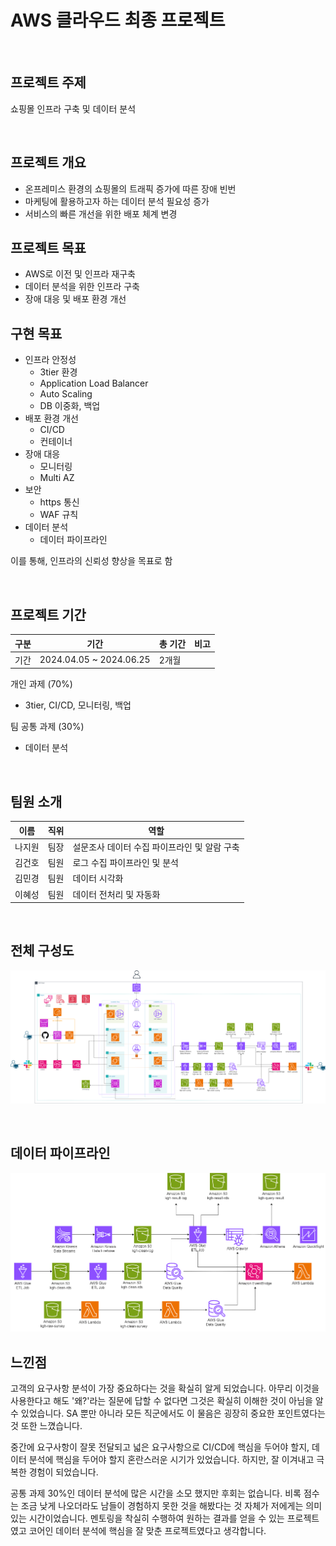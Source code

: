
# AWS 클라우드 최종 프로젝트

<br>

## 프로젝트 주제
쇼핑몰 인프라 구축 및 데이터 분석

<br>

## 프로젝트 개요
- 온프레미스 환경의 쇼핑몰의 트래픽 증가에 따른 장애 빈번
- 마케팅에 활용하고자 하는 데이터 분석 필요성 증가
- 서비스의 빠른 개선을 위한 배포 체계 변경

## 프로젝트 목표
- AWS로 이전 및 인프라 재구축
- 데이터 분석을 위한 인프라 구축
- 장애 대응 및 배포 환경 개선

## 구현 목표
- 인프라 안정성
  - 3tier 환경
  - Application Load Balancer
  - Auto Scaling
  - DB 이중화, 백업
- 배포 환경 개선
  - CI/CD
  - 컨테이너
- 장애 대응
  - 모니터링
  - Multi AZ
- 보안
  - https 통신
  - WAF 규칙
- 데이터 분석
  - 데이터 파이프라인

이를 통해, 인프라의 신뢰성 향상을 목표로 함

<br>

## 프로젝트 기간
| 구분 | 기간 | 총 기간 | 비고 |
| -- | -- | -- | -- |
| 기간 | 2024.04.05 ~ 2024.06.25 | 2개월 |  |

개인 과제 (70%)
- 3tier, CI/CD, 모니터링, 백업

팀 공통 과제 (30%)
- 데이터 분석

<br>

## 팀원 소개

| 이름    | 직위                  | 역할                          |
|---------|-----------|------------------------------------------|
| 나지원   | 팀장     | 설문조사 데이터 수집 파이프라인 및 알람 구축 |
| 김건호   | 팀원    | 로그 수집 파이프라인 및 분석         |
| 김민경   | 팀원   | 데이터 시각화                        |
| 이혜성   | 팀원   | 데이터 전처리 및 자동화               |

<br>

## 전체 구성도
![전체 구성도](img/Architecture.png)

<br>

## 데이터 파이프라인
![데이터 파이프라인](img/data%20pipeline.png)

## 느낀점
고객의 요구사항 분석이 가장 중요하다는 것을 확실히 알게 되었습니다. 아무리 이것을 사용한다고 해도 '왜?'라는 질문에 답할 수 없다면 그것은 확실히 이해한 것이 아님을 알 수 있었습니다. SA 뿐만 아니라 모든 직군에서도 이 물음은 굉장히 중요한 포인트였다는것 또한 느꼈습니다.

중간에 요구사항이 잘못 전달되고 넓은 요구사항으로 CI/CD에 핵심을 두어야 할지, 데이터 분석에 핵심을 두어야 할지 혼란스러운 시기가 있었습니다. 하지만, 잘 이겨내고 극복한 경험이 되었습니다.

공통 과제 30%인 데이터 분석에 많은 시간을 소모 했지만 후회는 없습니다. 비록 점수는 조금 낮게 나오더라도 남들이 경험하지 못한 것을 해봤다는 것 자체가 저에게는 의미 있는 시간이었습니다. 멘토링을 착실히 수행하여 원하는 결과를 얻을 수 있는 프로젝트였고 코어인 데이터 분석에 핵심을 잘 맞춘 프로젝트였다고 생각합니다.
